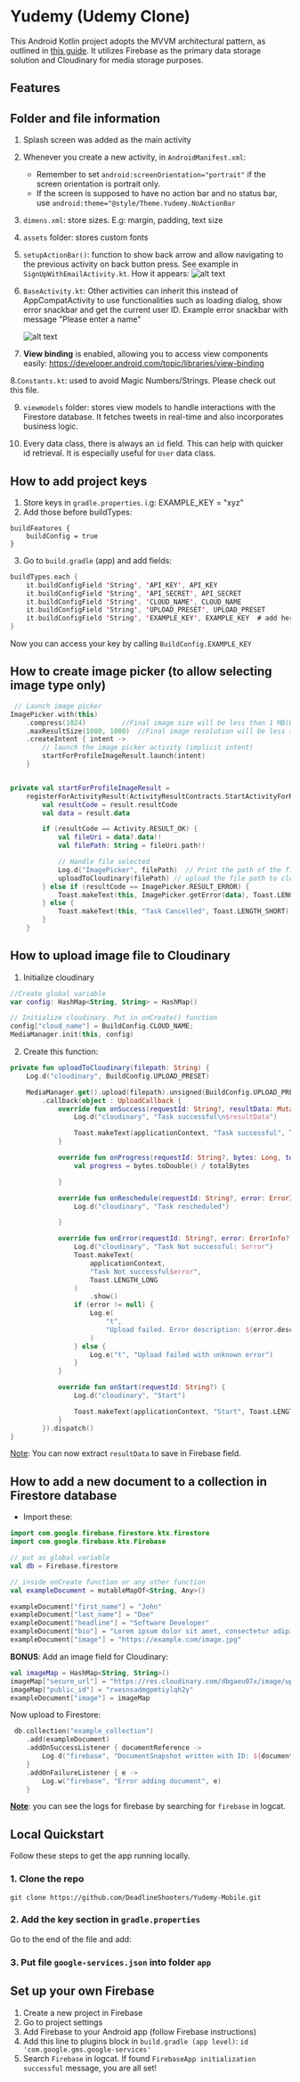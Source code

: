 # Yudemy (Udemy Clone)

This Android Kotlin project adopts the MVVM architectural pattern, as outlined in [this guide](https://medium.com/@jecky999/mvvm-architecture-in-android-using-kotlin-a-practical-guide-73f8de1d9c58). It utilizes Firebase as the primary data storage solution and Cloudinary for media storage purposes.

## Features

## Folder and file information

1. Splash screen was added as the main activity
2. Whenever you create a new activity, in `AndroidManifest.xml`:
   - Remember to set `android:screenOrientation="portrait"` if the screen orientation is portrait only.
   - If the screen is supposed to have no action bar and no status bar, use `android:theme="@style/Theme.Yudemy.NoActionBar`
3. `dimens.xml`: store sizes. E.g: margin, padding, text size
4. `assets` folder: stores custom fonts
5. `setupActionBar()`: function to show back arrow and allow navigating to the previous activity on back button press. See example in `SignUpWithEmailActivity.kt`. How it appears:
   ![alt text](image-1.png)
6. `BaseActivity.kt`: Other activities can inherit this instead of AppCompatActivity to use functionalities such as loading dialog, show error snackbar and get the current user ID.
   Example error snackbar with message "Please enter a name"

   ![alt text](image.png)

7. **View binding** is enabled, allowing you to access view components easily: https://developer.android.com/topic/libraries/view-binding

8.`Constants.kt`: used to avoid Magic Numbers/Strings. Please check out this file.

9. `viewmodels` folder: stores view models to handle interactions with the Firestore database. It fetches tweets in real-time and also incorporates business logic.

10. Every data class, there is always an `id` field. This can help with quicker id retrieval. It is especially useful for `User` data class.

## How to add project keys

1. Store keys in `gradle.properties`. i.g: EXAMPLE_KEY = "xyz"
2. Add those before buildTypes:

```
buildFeatures {
    buildConfig = true
}
```

3. Go to `build.gradle` (app) and add fields:

```kt
buildTypes.each {
    it.buildConfigField 'String', 'API_KEY', API_KEY
    it.buildConfigField 'String', 'API_SECRET', API_SECRET
    it.buildConfigField 'String', 'CLOUD_NAME', CLOUD_NAME
    it.buildConfigField 'String', 'UPLOAD_PRESET', UPLOAD_PRESET
    it.buildConfigField 'String', 'EXAMPLE_KEY', EXAMPLE_KEY  # add here like this example
}
```

Now you can access your key by calling `BuildConfig.EXAMPLE_KEY`

## How to create image picker (to allow selecting image type only)

```kt
 // Launch image picker
ImagePicker.with(this)
    .compress(1024)         //Final image size will be less than 1 MB(Optional)
    .maxResultSize(1080, 1080)  //Final image resolution will be less than 1080 x 1080(Optional)
    .createIntent { intent ->
        // launch the image picker activity (implicit intent)
        startForProfileImageResult.launch(intent)
    }


private val startForProfileImageResult =
    registerForActivityResult(ActivityResultContracts.StartActivityForResult()) { result: ActivityResult ->
        val resultCode = result.resultCode
        val data = result.data

        if (resultCode == Activity.RESULT_OK) {
            val fileUri = data?.data!!
            val filePath: String = fileUri.path!!

            // Handle file selected
            Log.d("ImagePicker", filePath)  // Print the path of the file selected saved in local storage
            uploadToCloudinary(filePath) // upload the file path to cloudinary. This function will be defined below
        } else if (resultCode == ImagePicker.RESULT_ERROR) {
            Toast.makeText(this, ImagePicker.getError(data), Toast.LENGTH_SHORT).show()
        } else {
            Toast.makeText(this, "Task Cancelled", Toast.LENGTH_SHORT).show()
        }
    }
```

## How to upload image file to Cloudinary

1. Initialize cloudinary

```kt
//Create global variable
var config: HashMap<String, String> = HashMap()

// Initialize cloudinary. Put in onCreate() function
config["cloud_name"] = BuildConfig.CLOUD_NAME;
MediaManager.init(this, config)
```

2. Create this function:

```kt
private fun uploadToCloudinary(filepath: String) {
    Log.d("cloudinary", BuildConfig.UPLOAD_PRESET)

    MediaManager.get().upload(filepath).unsigned(BuildConfig.UPLOAD_PRESET)
        .callback(object : UploadCallback {
            override fun onSuccess(requestId: String?, resultData: MutableMap<Any?, Any?>?) {
                Log.d("cloudinary", "Task successful\n$resultData")

                Toast.makeText(applicationContext, "Task successful", Toast.LENGTH_LONG).show()
            }

            override fun onProgress(requestId: String?, bytes: Long, totalBytes: Long) {
                val progress = bytes.toDouble() / totalBytes

            }

            override fun onReschedule(requestId: String?, error: ErrorInfo?) {
                Log.d("cloudinary", "Task rescheduled")

            }

            override fun onError(requestId: String?, error: ErrorInfo?) {
                Log.d("cloudinary", "Task Not successful: $error")
                Toast.makeText(
                    applicationContext,
                    "Task Not successful$error",
                    Toast.LENGTH_LONG
                )
                    .show()
                if (error != null) {
                    Log.e(
                        "t",
                        "Upload failed. Error description: ${error.description}, Code: ${error.code}"
                    )
                } else {
                    Log.e("t", "Upload failed with unknown error")
                }
            }

            override fun onStart(requestId: String?) {
                Log.d("cloudinary", "Start")

                Toast.makeText(applicationContext, "Start", Toast.LENGTH_LONG).show()
            }
        }).dispatch()
}

```

<u>Note</u>: You can now extract `resultData` to save in Firebase field.

## How to add a new document to a collection in Firestore database

- Import these:

```kt
import com.google.firebase.firestore.ktx.firestore
import com.google.firebase.ktx.Firebase
```

```kt
// put as global variable
val db = Firebase.firestore

// inside onCreate function or any other function
val exampleDocument = mutableMapOf<String, Any>()

exampleDocument["first_name"] = "John"
exampleDocument["last_name"] = "Doe"
exampleDocument["headline"] = "Software Developer"
exampleDocument["bio"] = "Lorem ipsum dolor sit amet, consectetur adipiscing elit."
exampleDocument["image"] = "https://example.com/image.jpg"
```

**BONUS**: Add an image field for Cloudinary:

```kt
val imageMap = HashMap<String, String>()
imageMap["secure_url"] = "https://res.cloudinary.com/dbgaeu07x/image/upload/v1706887098/rxesnsadmgpmtiylqh2y.png"
imageMap["public_id"] = "rxesnsadmgpmtiylqh2y"
exampleDocument["image"] = imageMap
```

Now upload to Firestore:

```kt
 db.collection("example_collection")
    .add(exampleDocument)
    .addOnSuccessListener { documentReference ->
        Log.d("firebase", "DocumentSnapshot written with ID: ${documentReference.id}")
    }
    .addOnFailureListener { e ->
        Log.w("firebase", "Error adding document", e)
    }
```

<u>**Note**</u>: you can see the logs for firebase by searching for `firebase` in logcat.

## Local Quickstart

Follow these steps to get the app running locally.

### 1. Clone the repo

```
git clone https://github.com/DeadlineShooters/Yudemy-Mobile.git
```

### 2. Add the key section in `gradle.properties`

Go to the end of the file and add:

### 3. Put file `google-services.json` into folder `app`

## Set up your own Firebase

1. Create a new project in Firebase
2. Go to project settings
3. Add Firebase to your Android app (follow Firebase instructions)
4. Add this line to plugins block in `build.gradle (app level)`:
   `id 'com.google.gms.google-services'`
5. Search `Firebase` in logcat. If found `FirebaseApp initialization successful` message, you are all set!
